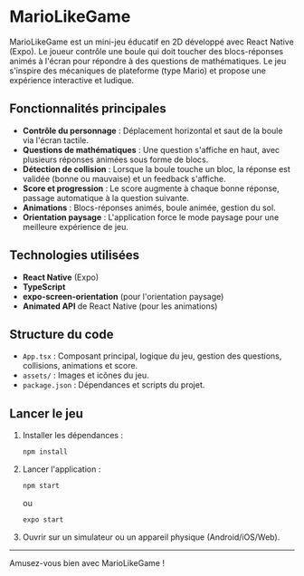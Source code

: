 # MarioLikeGame

MarioLikeGame est un mini-jeu éducatif en 2D développé avec React Native (Expo). Le joueur contrôle une boule qui doit toucher des blocs-réponses animés à l'écran pour répondre à des questions de mathématiques. Le jeu s'inspire des mécaniques de plateforme (type Mario) et propose une expérience interactive et ludique.

## Fonctionnalités principales
- **Contrôle du personnage** : Déplacement horizontal et saut de la boule via l'écran tactile.
- **Questions de mathématiques** : Une question s'affiche en haut, avec plusieurs réponses animées sous forme de blocs.
- **Détection de collision** : Lorsque la boule touche un bloc, la réponse est validée (bonne ou mauvaise) et un feedback s'affiche.
- **Score et progression** : Le score augmente à chaque bonne réponse, passage automatique à la question suivante.
- **Animations** : Blocs-réponses animés, boule animée, gestion du sol.
- **Orientation paysage** : L'application force le mode paysage pour une meilleure expérience de jeu.

## Technologies utilisées
- **React Native** (Expo)
- **TypeScript**
- **expo-screen-orientation** (pour l'orientation paysage)
- **Animated API** de React Native (pour les animations)

## Structure du code
- `App.tsx` : Composant principal, logique du jeu, gestion des questions, collisions, animations et score.
- `assets/` : Images et icônes du jeu.
- `package.json` : Dépendances et scripts du projet.

## Lancer le jeu
1. Installer les dépendances :
   ```bash
   npm install
   ```
2. Lancer l'application :
   ```bash
   npm start
   ```
   ou
   ```bash
   expo start
   ```
3. Ouvrir sur un simulateur ou un appareil physique (Android/iOS/Web).

---

Amusez-vous bien avec MarioLikeGame ! 